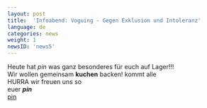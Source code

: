 ```yaml
---
layout: post
title:  'Infoabend: Voguing - Gegen Exklusion und Intoleranz'
language: de
categories: news
weight: 1
newsID: 'news5'
---
```


Heute hat *pin* was ganz besonderes für euch auf Lager!!!  
Wir wollen gemeinsam **kuchen** backen! kommt alle  
HURRA wir freuen uns so  
euer ***pin***   
[pin](http://pin.or.at)
